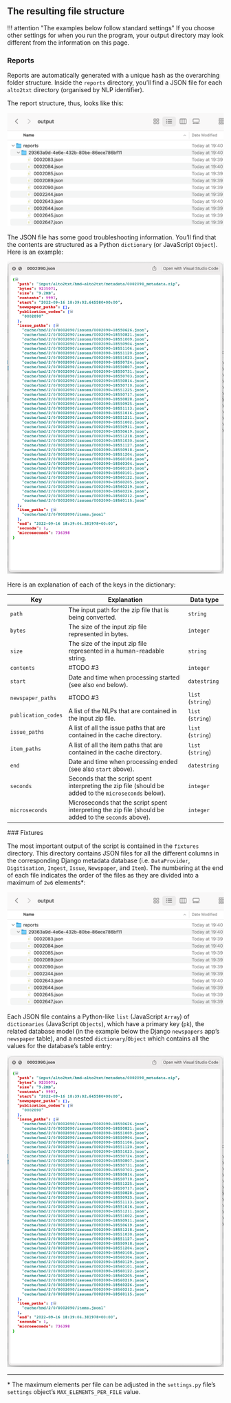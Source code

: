## The resulting file structure

!!! attention "The examples below follow standard settings" If you choose other
settings for when you run the program, your output directory may look different
from the information on this page.

### Reports

Reports are automatically generated with a unique hash as the overarching folder
structure. Inside the `reports` directory, you’ll find a JSON file for each
`alto2txt` directory (organised by NLP identifier).

The report structure, thus, looks like this:

![img/output-report-dir.png](img/output-report-dir.png)

The JSON file has some good troubleshooting information. You’ll find that the
contents are structured as a Python `dictionary` (or JavaScript `Object`). Here
is an example:

![img/output-report-json.png](img/output-report-json.png)

Here is an explanation of each of the keys in the dictionary:

| Key                 | Explanation                                                                                            | Data type         |
| ------------------- | ------------------------------------------------------------------------------------------------------ | ----------------- |
| `path`              | The input path for the zip file that is being converted.                                               | `string`          |
| `bytes`             | The size of the input zip file represented in bytes.                                                   | `integer`         |
| `size`              | The size of the input zip file represented in a human-readable string.                                 | `string`          |
| `contents`          | #TODO #3                                                                                               | `integer`         |
| `start`             | Date and time when processing started (see also `end` below).                                          | `datestring`      |
| `newspaper_paths`   | #TODO #3                                                                                               | `list` (`string`) |
| `publication_codes` | A list of the NLPs that are contained in the input zip file.                                           | `list` (`string`) |
| `issue_paths`       | A list of all the issue paths that are contained in the cache directory.                               | `list` (`string`) |
| `item_paths`        | A list of all the item paths that are contained in the cache directory.                                | `list` (`string`) |
| `end`               | Date and time when processing ended (see also `start` above).                                          | `datestring`      |
| `seconds`           | Seconds that the script spent interpreting the zip file (should be added to the `microseconds` below). | `integer`         |
| `microseconds`      | Microseconds that the script spent interpreting the zip file (should be added to the `seconds` above). | `integer`         |

### Fixtures

The most important output of the script is contained in the `fixtures`
directory. This directory contains JSON files for all the different columns in
the corresponding Django metadata database (i.e. `DataProvider`, `Digitisation`,
`Ingest`, `Issue`, `Newspaper`, and `Item`). The numbering at the end of each
file indicates the order of the files as they are divided into a maximum of
`2e6` elements\*:

![img/output-fixtures-dir.png](img/output-report-dir.png)

Each JSON file contains a Python-like `list` (JavaScript `Array`) of
`dictionaries` (JavaScript `Objects`), which have a primary key (`pk`), the
related database model (in the example below the Django `newspapers` app’s
`newspaper` table), and a nested `dictionary`/`Object` which contains all the
values for the database’s table entry:

![img/output-fixtures-json.png](img/output-report-json.png)

---

\* The maximum elements per file can be adjusted in the `settings.py` file’s
`settings` object’s `MAX_ELEMENTS_PER_FILE` value.
